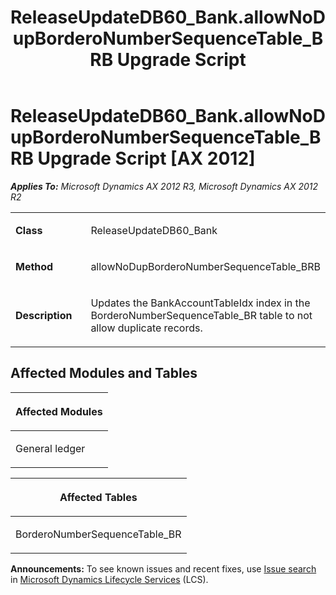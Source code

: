 ﻿---
title: ReleaseUpdateDB60_Bank.allowNoDupBorderoNumberSequenceTable_BRB Upgrade Script
TOCTitle: ReleaseUpdateDB60_Bank.allowNoDupBorderoNumberSequenceTable_BRB Upgrade Script
ms:assetid: 753eb106-9e60-594c-260b-cc8e7553edbb
ms:mtpsurl: https://msdn.microsoft.com/en-us/library/JJ719292(v=AX.60)
ms:contentKeyID: 49709083
ms.date: 05/18/2015
mtps_version: v=AX.60
---

# ReleaseUpdateDB60\_Bank.allowNoDupBorderoNumberSequenceTable\_BRB Upgrade Script [AX 2012]


_**Applies To:** Microsoft Dynamics AX 2012 R3, Microsoft Dynamics AX 2012 R2_

<table>
<colgroup>
<col style="width: 50%" />
<col style="width: 50%" />
</colgroup>
<tbody>
<tr class="odd">
<td><p><strong>Class</strong></p></td>
<td><p>ReleaseUpdateDB60_Bank</p></td>
</tr>
<tr class="even">
<td><p><strong>Method</strong></p></td>
<td><p>allowNoDupBorderoNumberSequenceTable_BRB</p></td>
</tr>
<tr class="odd">
<td><p><strong>Description</strong></p></td>
<td><p>Updates the BankAccountTableIdx index in the BorderoNumberSequenceTable_BR table to not allow duplicate records.</p></td>
</tr>
</tbody>
</table>


## Affected Modules and Tables

<table>
<colgroup>
<col style="width: 100%" />
</colgroup>
<thead>
<tr class="header">
<th><p>Affected Modules</p></th>
</tr>
</thead>
<tbody>
<tr class="odd">
<td><p>General ledger</p></td>
</tr>
</tbody>
</table>


<table>
<colgroup>
<col style="width: 100%" />
</colgroup>
<thead>
<tr class="header">
<th><p>Affected Tables</p></th>
</tr>
</thead>
<tbody>
<tr class="odd">
<td><p>BorderoNumberSequenceTable_BR</p></td>
</tr>
</tbody>
</table>

  
**Announcements:** To see known issues and recent fixes, use [Issue search](http://go.microsoft.com/fwlink/?linkid=389258) in [Microsoft Dynamics Lifecycle Services](http://go.microsoft.com/fwlink/?linkid=306505) (LCS).

